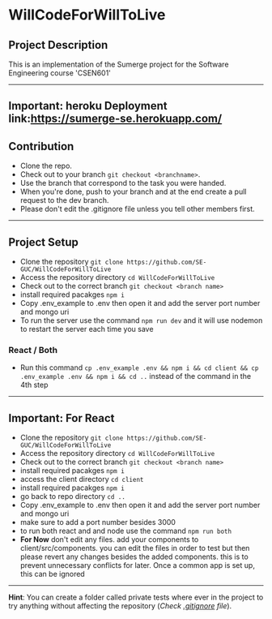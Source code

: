 # WillCodeForWillToLive
## Project Description

This is an implementation of the Sumerge project for the Software Engineering course 'CSEN601'

-----
## Important: heroku Deployment link:https://sumerge-se.herokuapp.com/
## Contribution
- Clone the repo.
- Check out to your branch ```git checkout <branchname>```.
- Use the branch that correspond to the task you were handed.
- When you're done, push to your branch and at the end create a pull request to the dev branch.
- Please don't edit the .gitignore file unless you tell other members first.
----
## Project Setup
- Clone the repository ```git clone https://github.com/SE-GUC/WillCodeForWillToLive```
- Access the repository directory ```cd WillCodeForWillToLive```
- Check out to the correct branch ```git checkout <branch name>```
- install required pacakges ```npm i```
- Copy .env_example to .env then open it and add the server port number and mongo uri
- To run the server use the command ```npm run dev``` and it will use nodemon to restart the server each time you save
### React / Both
- Run this command ```cp .env_example .env && npm i && cd client && cp .env_example .env && npm i && cd ..``` instead of the command in the 4th step
----
## Important: For React
- Clone the repository ```git clone https://github.com/SE-GUC/WillCodeForWillToLive```
- Access the repository directory ```cd WillCodeForWillToLive```
- Check out to the correct branch ```git checkout <branch name>```
- install required pacakges ```npm i```
- access the client directory ```cd client```
- install required pacakges ```npm i```
- go back to repo directory ```cd ..```
- Copy .env_example to .env then open it and add the server port number and mongo uri
- make sure to add a port number besides 3000
- to run both react and and node use the command ```npm run both```
- **For Now** don't edit any files. add your components to client/src/components. you can edit the files in order to test but then please revert any changes besides the added components. this is to prevent unnecessary conflicts for later. Once a common app is set up, this can be ignored
----
 **Hint**: You can create a folder called private tests where ever in the project to try anything without affecting the repository (*Check [.gitignore](https://github.com/SE-GUC/WillCodeForWillToLive/blob/master/.gitignore) file*).
